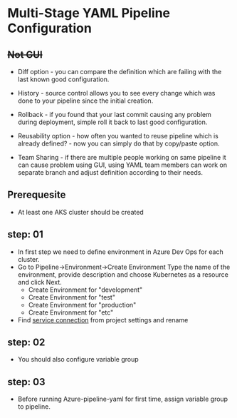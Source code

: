 # Multi-Stage YAML Pipeline Configuration

## ~~Not GUI~~

- Diff option - you can compare the definition which are failing with the last known good configuration.

- History - source control allows you to see every change which was done to your pipeline since the initial creation.

- Rollback - if you found that your last commit causing any problem during deployment, simple roll it back to last good configuration.

- Reusability option - how often you wanted to reuse pipeline which is already defined? - now you can simply do that by copy/paste option.

- Team Sharing - if there are multiple people working on same pipeline it can cause problem using GUI, using YAML team members can work on separate branch and adjust definition according to their needs.


## Prerequesite

- At least one AKS cluster should be created

## step: 01

- In first step we need to define environment in Azure Dev Ops for each cluster. 
- Go to Pipeline->Environment->Create Environment Type the name of the environment, provide description and choose Kubernetes as a resource and click Next.
   - Create Environment for "development"
   - Create Environment for "test"
   - Create Environment for "production"
   - Create Environment for "etc"
- Find [service connection](https://dev.azure.com/superusers-kursus/kubernetes-on-azure/_settings/adminservices) from project settings and rename 

## step: 02

- You should also configure variable group 


## step: 03

- Before running Azure-pipeline-yaml for first time, assign variable group to pipeline.






